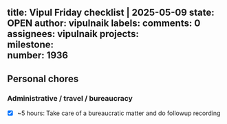 title:	Vipul Friday checklist | 2025-05-09
state:	OPEN
author:	vipulnaik
labels:	
comments:	0
assignees:	vipulnaik
projects:	
milestone:	
number:	1936
--
## Personal chores

### Administrative / travel / bureaucracy

- [x] ~5 hours: Take care of a bureaucratic matter and do followup recording
